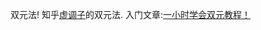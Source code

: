 双元法!
知乎[虚调子](https://www.zhihu.com/people/la-la-la-4-25-46)的双元法.
入门文章:[一小时学会双元教程！](https://zhuanlan.zhihu.com/p/443599480)

